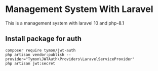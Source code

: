 # Management System With Laravel

This is a management system with laravel 10 and php-8.1

## Install package for auth

    composer require tymon/jwt-auth
    php artisan vendor:publish --provider="Tymon\JWTAuth\Providers\LaravelServiceProvider"
    php artisan jwt:secret
